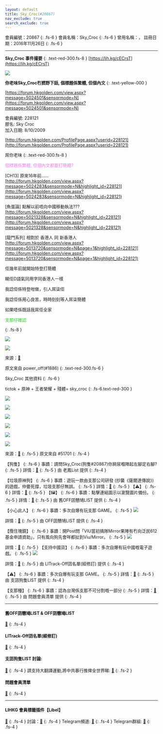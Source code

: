 ```yaml
---
layout: default
title: Sky_Croc(#20867)
nav_exclude: true
search_exclude: true
---
```


會員編號：20867
{: .fs-6 }
會員名稱：Sky_Croc
{: .fs-6 }
曾用名稱：，
註冊日期：2016年11月26日
{: .fs-6 }

---

<div class="code-example" markdown="1">

**Sky_Croc 事件撮要**
{: .text-red-300.fs-8 }
[https://lih.kg/cECrsT](https://lih.kg/cECrsT)

![](https://img.eservice-hk.net/upload/2018/05/06/001942_a79460cd1138de92ec127b087ddeaca6.png)

**你老味Sky_Croc冇撚野下話, 個標題係繁體, 但個內文**
{: .text-yellow-000 }

[https://forum.hkgolden.com/view.aspx?message=5024501&sensormode=N](https://forum.hkgolden.com/view.aspx?message=5024501&sensormode=N)

<div class="code-example" markdown="1">

會員編號: 228121<br>膠名: Sky Croc<br>加入日期: 8/10/2009

[http://forum.hkgolden.com/ProfilePage.aspx?userid=228121](http://forum.hkgolden.com/ProfilePage.aspx?userid=228121)

屌你老味
{: .text-red-300.fs-8 }

<p style="color:violet">個標題係繁體, 但個內文都要打簡體?</p>


[CH13] 原來16年前……<br> [http://forum.hkgolden.com/view.aspx?message=5024283&sensormode=N&highlight_id=228121](http://forum.hkgolden.com/view.aspx?message=5024283&sensormode=N&highlight_id=228121)

[魚蛋論] 點解以前唔向中國移動執法???<br> [http://forum.hkgolden.com/view.aspx?message=5021328&sensormode=N&highlight_id=228121](http://forum.hkgolden.com/view.aspx?message=5021328&sensormode=N&highlight_id=228121)

[龍門系列] 相對於 香港人 同 新香港人<br> [http://forum.hkgolden.com/view.aspx?message=5013720&sensormode=N&page=1&highlight_id=228121](http://forum.hkgolden.com/view.aspx?message=5013720&sensormode=N&page=1&highlight_id=228121)

</div>
<div class="code-example" markdown="1">

佢幾年前就開始特登打簡體

睇佢D語氣同用字同香港人一樣

我諗佢係特登咁做，引人屌柒佢

我諗佢係用心良苦，時時刻刻等人屌柒簡體

如果唔係既話我屌佢全家

</div>
<p style="color:limegreen">支那仔確認</p>
{: .fs-8 }

![](https://na.cx/i/d160RA6.png)


![](https://na.cx/i/ZUWNsQ6.png)

來源：[🔗](https://lihkg.com/thread/2227728/page/1?post=3)

原文來自 power_off(#1886)
{: .text-red-300.fs-6 }

</div>
<div class="code-example" markdown="1">

Sky_Croc 其他資料
{: .fs-6 }

tictok + 原神 + 王者榮耀 + 殘體= sky_croc
{: .fs-6.text-red-300 }

![](https://na.cx/i/Y0aXm9y.jpg)

![](https://na.cx/i/bNKX6Bf.jpg)

![](https://na.cx/i/J7yRrBf.jpg)

![](https://na.cx/i/RF8mOPB.jpg)

![](https://na.cx/i/8TxOSz5.jpg)

![](https://na.cx/i/9gz461i.jpg)

來源：[🔗](https://lihkg.com/thread/2908480/page/7?post=151)
{: .fs-5 }
原文來自 #51701
{: .fs-4 }

</div>
<div class="code-example" markdown="1">

【狗隻】
{: .fs-6 }
事蹟：請問Sky_Croc(狗隻#20867)你屙尿嗰陣起左腳定右腳?
{: .fs-5 }
詳情：[🔗](https://lih.kg/2227728)
{: .fs-5 }
由 老鳳List 提供
{: .fs-4 }

</div>
<div class="code-example" markdown="1">

【垃圾原神狗】
{: .fs-6 }
事蹟：遊玩一款由支那公司研發 (抄襲《薩爾達傳說》) 的遊戲，仲要死撐，垃圾支那仔無誤。
{: .fs-5 }
詳情：[🔗](https://lih.kg/qQmbhmX)
{: .fs-5 }
【⚠️】
{: .fs-6 }
詳情：[🔗](https://lih.kg/qQmbioX)
{: .fs-5 }
【🖼️】
{: .fs-6 }
事蹟：點擊連結圖示以瀏覽圖片備份。
{: .fs-5 }
詳情：[🔗](https://filedn.eu/l9Hq1YKLkJ4m0VSXcdcfUaJ/LIHKG_on99/on9_son_2020/20867)
{: .fs-5 }
由 舊OFF囝戇鳩LIST 提供
{: .fs-4 }

</div>
<div class="code-example" markdown="1">

【小心此人】
{: .fs-6 }
事蹟：多次自爆有玩支那 GAME。
{: .fs-5 }
![](https://filedn.eu/l9Hq1YKLkJ4m0VSXcdcfUaJ/LIHKG_on99/on9_jai/20867/20867.1_.png)


詳情：[🔗](https://lih.kg/2368221)
{: .fs-5 }
由 OFF囝戇鳩LIST 提供
{: .fs-4 }

</div>
<div class="code-example" markdown="1">

【攬住塊鏡】
{: .fs-6 }
事蹟：開Post問「VIU當初搞隊Mirror果陣有冇向泛民612基金申請資助」，只有風向狗先會咩都扯到Viu/Mirror。
{: .fs-5 }
![](https://na.cx/i/r0rLZY4.png)


詳情：[🔗](https://lih.kg/2672415)
{: .fs-5 }
【支持中國貨】
{: .fs-6 }
事蹟：多次自爆有玩中國嘅電子遊戲。
{: .fs-5 }
![](https://filedn.eu/l9Hq1YKLkJ4m0VSXcdcfUaJ/LIHKG_on99/on9_jai/20867/20867.1_.png)


詳情：[🔗](https://lih.kg/2368221)
{: .fs-5 }
由 LITrack-Off囝名單(經修訂) 提供
{: .fs-4 }

</div>
<div class="code-example" markdown="1">

【⚠️】
{: .fs-6 }
事蹟：多次自爆有玩支那 GAME。
{: .fs-5 }
詳情：[🔗](https://lih.kg/2368221)
{: .fs-5 }
由 支囝狗隻LIST 提供
{: .fs-4 }

</div>
<div class="code-example" markdown="1">

【支那種】
{: .fs-6 }
事蹟：認為台灣係支那不可分割嘅一部分
{: .fs-5 }
詳情：[🔗](https://lih.kg/2901575)
{: .fs-5 }
由 問題會員清單 提供
{: .fs-4 }

</div>

---

#### 舊OFF囝戇鳩LIST & OFF囝戇鳩LIST 
[🔗](https://bit.ly/lihkg_on9_list)
{: .fs-4 }
#### LITrack-Off囝名單(經修訂)
[🔗](http://tiny.cc/LITrack_GS)
{: .fs-4 }
#### 支囝狗隻LIST 討論: 
[🔗](https://lih.kg/2908480)
{: .fs-4 }
請支持大翻譯運動,將中共暴行推俾全世界睇: [🔗](https://twitter.com/tgtm_official)
{: .fs-2 }

#### 問題會員清單
[🔗](https://github.com/V4KFDgEw8T/rccnmlhnzv)
{: .fs-4 }

---

#### LIHKG 會員標籤插件【Libel】
[🔗](https://kitce.github.io/libel)
{: .fs-4 }
討論：[🔗](https://lih.kg/2841778)
{: .fs-4 }
Telegram頻道: [🔗](https://t.me/LibelOfficialChannel)
{: .fs-4 }
Telegram群組: [🔗](https://t.me/LibelOfficialGroup)
{: .fs-4 }
